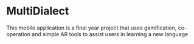 # MultiDialect
This mobile application is a final year project that uses gamification, co-operation and simple AR tools to assist users in learning a new language 
